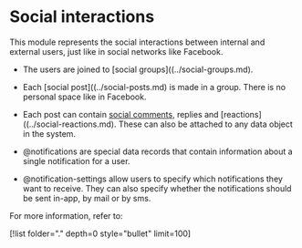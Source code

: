 
# Social interactions

This module represents the social interactions between internal and external users, just like in social networks like Facebook.

- The users are joined to [social groups]((../social-groups.md).
 
- Each [social post]((../social-posts.md) is made in a group. There is no personal space like in Facebook.

- Each post can contain [social comments](../social-comments.md), replies and [reactions]((../social-reactions.md). These can also be attached to any data object in the system.

- @notifications are special data records that contain information about a single notification for a user.

- @notification-settings allow users to specify which notifications they want to receive. They can also specify whether the notifications should be sent in-app, by mail or by sms.


For more information, refer to:

[!list folder="." depth=0 style="bullet" limit=100]
